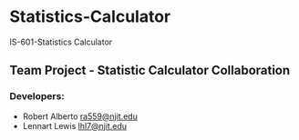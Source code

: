 # Statistics-Calculator
IS-601-Statistics Calculator 

## Team Project - Statistic Calculator Collaboration

### Developers:
- Robert Alberto ra559@njit.edu
- Lennart Lewis lhl7@njit.edu
